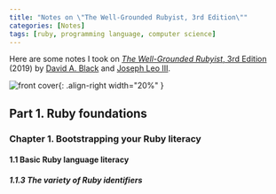 ```yaml
---
title: "Notes on \"The Well-Grounded Rubyist, 3rd Edition\""
categories: [Notes]
tags: [ruby, programming language, computer science]
---
```


Here are some notes I took on [*The Well-Grounded Rubyist*, 3rd Edition](https://www.amazon.com/dp/1617295213/) (2019) by [David A. Black](https://blog.davidablack.net/) and [Joseph Leo III](https://twitter.com/jleo3).

![front cover](https://images-na.ssl-images-amazon.com/images/I/415V5GEzUVL._SX397_BO1,204,203,200_.jpg){: .align-right width="20%" }

## Part 1. Ruby foundations

### Chapter 1. Bootstrapping your Ruby literacy

#### 1.1 Basic Ruby language literacy

##### 1.1.3 The variety of Ruby identifiers
